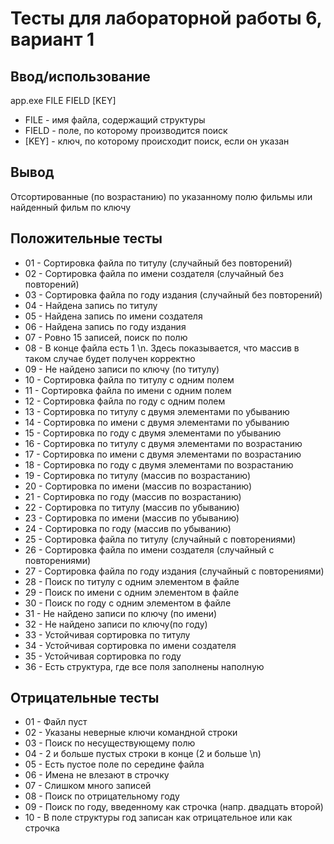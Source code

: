 # Тесты для лабораторной работы 6, вариант 1

## Ввод/использование
app.exe FILE FIELD [KEY]
- FILE - имя файла, содержащий структуры
- FIELD - поле, по которому производится поиск
- [KEY] - ключ, по которому происходит поиск, если он указан

## Вывод
Отсортированные (по возрaстанию) по указанному полю фильмы или найденный фильм по ключу

## Положительные тесты
- 01 - Сортировка файла по титулу (случайный без повторений)
- 02 - Сортировка файла по имени создателя (случайный без повторений)
- 03 - Сортировка файла по году издания (случайный без повторений)
- 04 - Найдена запись по титулу
- 05 - Найдена запись по имени создателя
- 06 - Найдена запись по году издания
- 07 - Ровно 15 записей, поиск по полю
- 08 - В конце файла есть 1  \n. Здесь показывается, что массив в таком случае будет получен корректно
- 09 - Не найдено записи по ключу (по титулу)
- 10 - Сортировка файла по титулу с одним полем
- 11 - Сортировка файла по имени с одним полем
- 12 - Сортировка файла по году с одним полем
- 13 - Сортировка по титулу с двумя элементами по убыванию
- 14 - Сортировка по имени с двумя элементами по убыванию
- 15 - Сортировка по году с двумя элементами по убыванию
- 16 - Сортировка по титулу с двумя элементами по возрастанию
- 17 - Сортировка по имени с двумя элементами по возрастанию
- 18 - Сортировка по году с двумя элементами по возрастанию
- 19 - Сортировка по титулу (массив по возрастанию)
- 20 - Сортировка по имени (массив по возрастанию)
- 21 - Сортировка по году (массив по возрастанию)
- 22 - Сортировка по титулу (массив по убыванию)
- 23 - Сортировка по имени (массив по убыванию)
- 24 - Сортировка по году (массив по убыванию)
- 25 - Сортировка файла по титулу (случайный с повторениями)
- 26 - Сортировка файла по имени создателя (случайный с повторениями)
- 27 - Сортировка файла по году издания (случайный с повторениями)
- 28 - Поиск по титулу с одним элементом в файле
- 29 - Поиск по имени с одним элементом в файле
- 30 - Поиск по году с одним элементом в файле
- 31 - Не найдено записи по ключу (по имени)
- 32 - Не найдено записи по ключу(по году)
- 33 - Устойчивая сортировка по титулу
- 34 - Устойчивая сортировка по имени создателя
- 35 - Устойчивая сортировка по году
- 36 - Есть структура, где все поля заполнены наполную

## Отрицательные тесты
- 01 - Файл пуст
- 02 - Указаны неверные ключи командной строки
- 03 - Поиск по несуществующему полю
- 04 - 2 и больше пустых строки в конце (2 и больше \n)
- 05 - Есть пустое поле по середине файла
- 06 - Имена не влезают в строчку
- 07 - Слишком много записей
- 08 - Поиск по отрицательному году
- 09 - Поиск по году, введенному как строчка (напр. двадцать второй)
- 10 - В поле структуры год записан как отрицательное или как строчка


